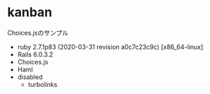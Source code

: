 # kanban

Choices.jsのサンプル

- ruby 2.7.1p83 (2020-03-31 revision a0c7c23c9c) [x86_64-linux]
- Rails 6.0.3.2
- Choices.js
- Haml
- disabled
  - turbolinks
